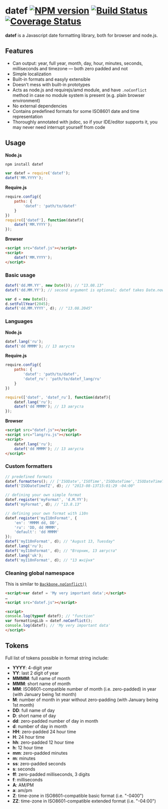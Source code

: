 # datef [![NPM version](https://badge.fury.io/js/datef.svg)](http://badge.fury.io/js/datef) [![Build Status](https://travis-ci.org/maxvipon/datef.svg)](https://travis-ci.org/maxvipon/datef) [![Coverage Status](https://coveralls.io/repos/maxvipon/datef/badge.png)](https://coveralls.io/r/maxvipon/datef)

**datef** is a Javascript date formatting library, both for browser and node.js.

## Features

* Can output: year, full year, month, day, hour, minutes, seconds, milliseconds and timezone — both zero padded and not
* Simple localization
* Built-in formats and easyly extensible
* Doesn't mess with built-in prototypes
* Acts as node.js and requirejs/amd module, and have `.noConflict` method in case no module system is present (e.g. plain browser environment)
* No external dependencies
* Contains predefined formats for some ISO8601 date and time representation
* Thoroughly annotated with jsdoc, so if your IDE/editor supports it, you may never need interrupt yourself from code

## Usage

**Node.js**
```bash
npm install datef
```
```js
var datef = require('datef');
datef('MM.YYYY');
```

**Require.js**
```js
require.config({
    paths: {
        'datef': 'path/to/datef'
    }
})
require(['datef'], function(datef){
    datef('MM.YYYY');
});
```

**Browser**
```html
<script src="datef.js"></script>
<script>
    datef('MM.YYYY');
</script>
```

### Basic usage

```js
datef('dd.MM.YY', new Date()); // "13.08.13"
datef('dd.MM.YY'); // second argument is optional; datef takes Date.now() if no date is provided

var d = new Date();
d.setFullYear(2045);
datef('dd.MM.YYYY', d); // "13.08.2045"
```

### Languages

**Node.js**
```js
datef.lang('ru');
datef('dd MMMM'); // 13 августа
```

**Require.js**
```js
require.config({
    paths: {
        'datef': 'path/to/datef',
        'datef_ru': 'path/to/datef_lang/ru'
    }
})

require(['datef', 'datef_ru'], function(datef){
    datef.lang('ru');
    datef('dd MMMM'); // 13 августа
});
```

**Browser**
```html
<script src="datef.js"></script>
<script src="lang/ru.js"></script>
<script>
    datef.lang('ru');
    datef('dd MMMM'); // 13 августа
</script>
```

### Custom formatters
```js
// predefined formats
datef.formatters(); // ['ISODate','ISOTime','ISODateTime','ISODateTimeTZ']
datef('ISODateTimeTZ', d); // "2013-08-13T15:01:29 -04:00"

// defining your own simple format
datef.register('myFormat', 'd.M.YY');
datef('myFormat', d); // "13.8.13"

// defining your own format with i10n
datef.register('myI10nFormat', {
    'en': 'MMMM dd, DD',
    'ru': 'DD, dd MMMM',
    'default': 'dd MMMM'
});
datef('myI10nFormat', d); // "August 13, Tuesday"
datef.lang('ru');
datef('myI10nFormat', d); // "Вторник, 13 августа"
datef.lang('uk');
datef('myI10nFormat', d); // "13 жніўня"
```

### Cleaning global namespace

This is similar to [`Backbone.noConflict()`](http://backbonejs.org/#Utility-noConflict)

```html
<script>var datef = 'My very important data';</script>
…
<script src="datef.js"></script>

<script>
console.log(typeof datef); // "function"
var formattingLib = datef.noConflict();
console.log(datef); // 'My very important data'
</script>
```

## Tokens

Full list of tokens possible in format string include:

* **YYYY**: 4-digit year
* **YY**: last 2 digit of year
* **MMMM**: full name of month
* **MMM**: short name of month
* **MM**: ISO8601-compatible number of month (i.e. zero-padded) in year (with January being 1st month)
* **M**: number of month in year without zero-padding (with January being 1st month)
* **DD**: full name of day
* **D**: short name of day
* **dd**: zero-padded number of day in month
* **d**: number of day in month
* **HH**: zero-padded 24 hour time
* **H**: 24 hour time
* **hh**: zero-padded 12 hour time
* **h**: 12 hour time
* **mm**: zero-padded minutes
* **m**: minutes
* **ss**: zero-padded seconds
* **s**: seconds
* **ff**: zero-padded milliseconds, 3 digits
* **f**: milliseconds
* **A**: AM/PM
* **a**: am/pm
* **Z**: time-zone in ISO8601-compatible basic format (i.e. "-0400")
* **ZZ**: time-zone in ISO8601-compatible extended format (i.e. "-04:00")
